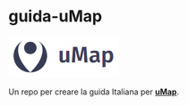 # guida-uMap

![](docs/img/uMap.PNG)

Un repo per creare la guida Italiana per [**uMap**](https://umap.openstreetmap.fr/it/).

